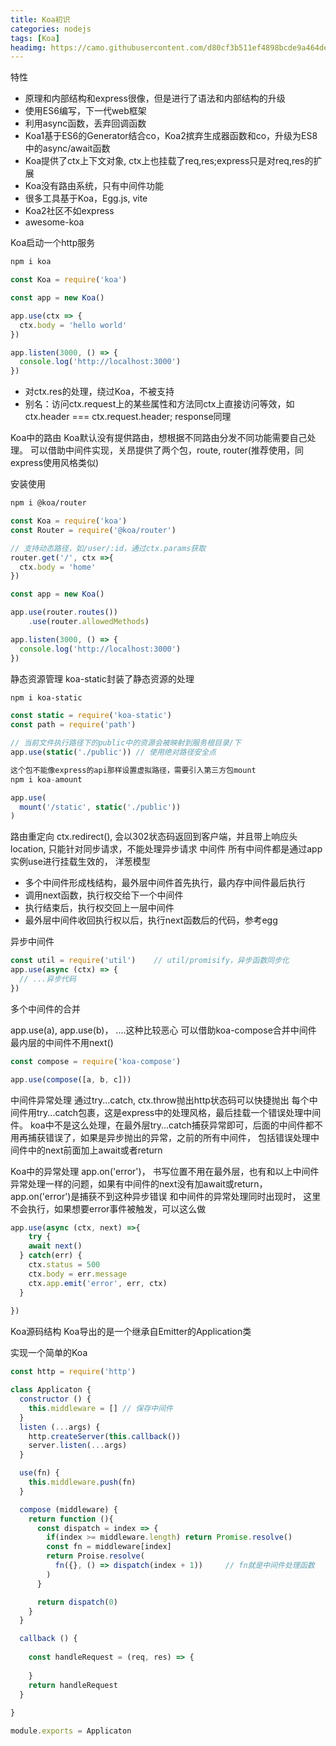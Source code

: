 ```yaml
---
title: Koa初识
categories: nodejs
tags: [Koa]
headimg: https://camo.githubusercontent.com/d80cf3b511ef4898bcde9a464de491fa15a50d06/68747470733a2f2f7261772e6769746875622e636f6d2f66656e676d6b322f6b6f612d67756964652f6d61737465722f6f6e696f6e2e706e67
---
```

特性
- 原理和内部结构和express很像，但是进行了语法和内部结构的升级
- 使用ES6编写，下一代web框架
- 利用async函数，丢弃回调函数
- Koa1基于ES6的Generator结合co，Koa2摈弃生成器函数和co，升级为ES8中的async/await函数
- Koa提供了ctx上下文对象, ctx上也挂载了req,res;express只是对req,res的扩展
- Koa没有路由系统，只有中间件功能
- 很多工具基于Koa，Egg.js, vite
- Koa2社区不如express
- awesome-koa

Koa启动一个http服务
```bash
npm i koa
```

```javascript
const Koa = require('koa')

const app = new Koa()

app.use(ctx => {
  ctx.body = 'hello world'
})

app.listen(3000, () => {
  console.log('http://localhost:3000')
})
```
- 对ctx.res的处理，绕过Koa，不被支持
- 别名：访问ctx.request上的某些属性和方法同ctx上直接访问等效，如ctx.header === ctx.request.header; response同理

Koa中的路由
Koa默认没有提供路由，想根据不同路由分发不同功能需要自己处理。
可以借助中间件实现，关昂提供了两个包，route, router(推荐使用，同express使用风格类似)

安装使用
```bash
npm i @koa/router
```
```javascript
const Koa = require('koa')
const Router = require('@koa/router')

// 支持动态路径，如/user/:id，通过ctx.params获取
router.get('/', ctx =>{
  ctx.body = 'home'
})

const app = new Koa()

app.use(router.routes())
	.use(router.allowedMethods)

app.listen(3000, () => {
  console.log('http://localhost:3000')
})

```
静态资源管理
koa-static封装了静态资源的处理
```bash
npm i koa-static
```

```javascript
const static = require('koa-static')
const path = require('path')

// 当前文件执行路径下的public中的资源会被映射到服务根目录/下
app.use(static('./public'))	// 使用绝对路径安全点

这个包不能像express的api那样设置虚拟路径，需要引入第三方包mount
npm i koa-amount

app.use(
  mount('/static', static('./public'))
)
```
路由重定向
ctx.redirect(), 会以302状态码返回到客户端，并且带上响应头location, 只能针对同步请求，不能处理异步请求
中间件
所有中间件都是通过app实例use进行挂载生效的， 洋葱模型
- 多个中间件形成栈结构，最外层中间件首先执行，最内存中间件最后执行
- 调用next函数，执行权交给下一个中间件
- 执行结束后，执行权交回上一层中间件
- 最外层中间件收回执行权以后，执行next函数后的代码，参考egg

异步中间件
```javascript
const util = require('util')	// util/promisify，异步函数同步化
app.use(async (ctx) => {
  // ...异步代码
})
```


多个中间件的合并

app.use(a), app.use(b)， ....这种比较恶心
可以借助koa-compose合并中间件
最内层的中间件不用next()

```javascript
const compose = require('koa-compose')

app.use(compose([a, b, c]))
```


中间件异常处理
通过try...catch, ctx.throw抛出http状态码可以快捷抛出
每个中间件用try...catch包裹，这是express中的处理风格，最后挂载一个错误处理中间件。
koa中不是这么处理，在最外层try...catch捕获异常即可，后面的中间件都不用再捕获错误了，如果是异步抛出的异常，之前的所有中间件， 包括错误处理中间件中的next前面加上await或者return

Koa中的异常处理
app.on('error')， 书写位置不用在最外层，也有和以上中间件异常处理一样的问题，如果有中间件的next没有加await或return， app.on('error')是捕获不到这种异步错误
和中间件的异常处理同时出现时， 这里不会执行，如果想要error事件被触发，可以这么做
```javascript
app.use(async (ctx, next) =>{
	try {
    await next()
  } catch(err) {
    ctx.status = 500
    ctx.body = err.message
    ctx.app.emit('error', err, ctx)
  }
  
})

```
Koa源码结构
Koa导出的是一个继承自Emitter的Application类

实现一个简单的Koa
```javascript
const http = require('http')

class Applicaton {
  constructor () {
    this.middleware = [] // 保存中间件
  }
  listen (...args) {
    http.createServer(this.callback())
    server.listen(...args)
  }

  use(fn) {
    this.middleware.push(fn)
  }

  compose (middleware) {
    return function (){
      const dispatch = index => {
        if(index >= middleware.length) return Promise.resolve()
        const fn = middleware[index]
        return Proise.resolve(
          fn({}, () => dispatch(index + 1))		// fn就是中间件处理函数
        )
      }

      return dispatch(0)
    }
  }

  callback () {
    
    const handleRequest = (req, res) => {
      
    }
    return handleRequest
  }
  
}

module.exports = Applicaton
```
















